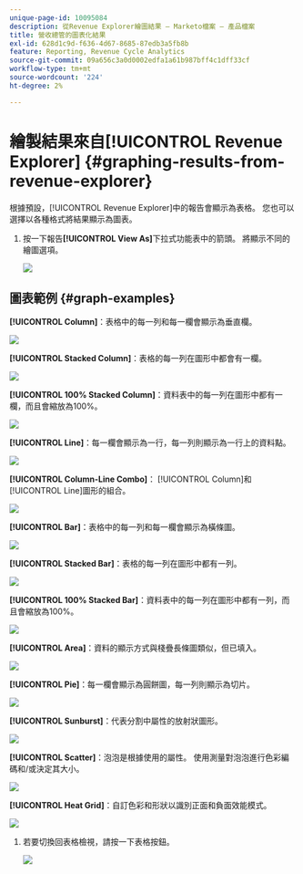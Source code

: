```yaml
---
unique-page-id: 10095084
description: 從Revenue Explorer繪圖結果 — Marketo檔案 — 產品檔案
title: 營收總管的圖表化結果
exl-id: 628d1c9d-f636-4d67-8685-87edb3a5fb8b
feature: Reporting, Revenue Cycle Analytics
source-git-commit: 09a656c3a0d0002edfa1a61b987bff4c1dff33cf
workflow-type: tm+mt
source-wordcount: '224'
ht-degree: 2%

---
```


# 繪製結果來自[!UICONTROL Revenue Explorer] {#graphing-results-from-revenue-explorer}

根據預設，[!UICONTROL Revenue Explorer]中的報告會顯示為表格。 您也可以選擇以各種格式將結果顯示為圖表。

1. 按一下報告&#x200B;**[!UICONTROL View As]**&#x200B;下拉式功能表中的箭頭。 將顯示不同的繪圖選項。

   ![](assets/one-1.png)

## 圖表範例 {#graph-examples}

**[!UICONTROL Column]**：表格中的每一列和每一欄會顯示為垂直欄。

![](assets/column.png)

**[!UICONTROL Stacked Column]**：表格的每一列在圖形中都會有一欄。

![](assets/stacked-column.png)

**[!UICONTROL 100% Stacked Column]**：資料表中的每一列在圖形中都有一欄，而且會縮放為100%。

![](assets/100-stacked-column.png)

**[!UICONTROL Line]**：每一欄會顯示為一行，每一列則顯示為一行上的資料點。

![](assets/line.png)

**[!UICONTROL Column-Line Combo]**： [!UICONTROL Column]和[!UICONTROL Line]圖形的組合。

![](assets/column-line-combo.png)

**[!UICONTROL Bar]**：表格中的每一列和每一欄會顯示為橫條圖。

![](assets/bar.png)

**[!UICONTROL Stacked Bar]**：表格的每一列在圖形中都有一列。

![](assets/stacked-bar.png)

**[!UICONTROL 100% Stacked Bar]**：資料表中的每一列在圖形中都有一列，而且會縮放為100%。

![](assets/100-stacked-bar.png)

**[!UICONTROL Area]**：資料的顯示方式與棧疊長條圖類似，但已填入。

![](assets/area.png)

**[!UICONTROL Pie]**：每一欄會顯示為圓餅圖，每一列則顯示為切片。

![](assets/pie.png)

**[!UICONTROL Sunburst]**：代表分割中屬性的放射狀圖形。

![](assets/sunburst.png)

**[!UICONTROL Scatter]**：泡泡是根據使用的屬性。 使用測量對泡泡進行色彩編碼和/或決定其大小。

![](assets/scatter.png)

**[!UICONTROL Heat Grid]**：自訂色彩和形狀以識別正面和負面效能模式。

![](assets/heat-grid.png)

1. 若要切換回表格檢視，請按一下表格按鈕。

   ![](assets/two-1.png)
